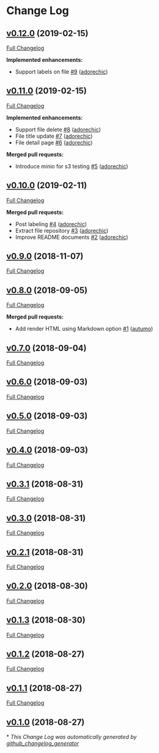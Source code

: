 # Change Log

## [v0.12.0](https://github.com/adorechic/carraway/tree/v0.12.0) (2019-02-15)
[Full Changelog](https://github.com/adorechic/carraway/compare/v0.11.0...v0.12.0)

**Implemented enhancements:**

- Support labels on file [\#9](https://github.com/adorechic/carraway/pull/9) ([adorechic](https://github.com/adorechic))

## [v0.11.0](https://github.com/adorechic/carraway/tree/v0.11.0) (2019-02-15)
[Full Changelog](https://github.com/adorechic/carraway/compare/v0.10.0...v0.11.0)

**Implemented enhancements:**

- Support file delete [\#8](https://github.com/adorechic/carraway/pull/8) ([adorechic](https://github.com/adorechic))
- File title update [\#7](https://github.com/adorechic/carraway/pull/7) ([adorechic](https://github.com/adorechic))
- File detail page [\#6](https://github.com/adorechic/carraway/pull/6) ([adorechic](https://github.com/adorechic))

**Merged pull requests:**

- Introduce minio for s3 testing [\#5](https://github.com/adorechic/carraway/pull/5) ([adorechic](https://github.com/adorechic))

## [v0.10.0](https://github.com/adorechic/carraway/tree/v0.10.0) (2019-02-11)
[Full Changelog](https://github.com/adorechic/carraway/compare/v0.9.0...v0.10.0)

**Merged pull requests:**

- Post labeling [\#4](https://github.com/adorechic/carraway/pull/4) ([adorechic](https://github.com/adorechic))
- Extract file repository [\#3](https://github.com/adorechic/carraway/pull/3) ([adorechic](https://github.com/adorechic))
- Improve README documents [\#2](https://github.com/adorechic/carraway/pull/2) ([adorechic](https://github.com/adorechic))

## [v0.9.0](https://github.com/adorechic/carraway/tree/v0.9.0) (2018-11-07)
[Full Changelog](https://github.com/adorechic/carraway/compare/v0.8.0...v0.9.0)

## [v0.8.0](https://github.com/adorechic/carraway/tree/v0.8.0) (2018-09-05)
[Full Changelog](https://github.com/adorechic/carraway/compare/v0.7.0...v0.8.0)

**Merged pull requests:**

- Add render HTML using Markdown option [\#1](https://github.com/adorechic/carraway/pull/1) ([autumo](https://github.com/autumo))

## [v0.7.0](https://github.com/adorechic/carraway/tree/v0.7.0) (2018-09-04)
[Full Changelog](https://github.com/adorechic/carraway/compare/v0.6.0...v0.7.0)

## [v0.6.0](https://github.com/adorechic/carraway/tree/v0.6.0) (2018-09-03)
[Full Changelog](https://github.com/adorechic/carraway/compare/v0.5.0...v0.6.0)

## [v0.5.0](https://github.com/adorechic/carraway/tree/v0.5.0) (2018-09-03)
[Full Changelog](https://github.com/adorechic/carraway/compare/v0.4.0...v0.5.0)

## [v0.4.0](https://github.com/adorechic/carraway/tree/v0.4.0) (2018-09-03)
[Full Changelog](https://github.com/adorechic/carraway/compare/v0.3.1...v0.4.0)

## [v0.3.1](https://github.com/adorechic/carraway/tree/v0.3.1) (2018-08-31)
[Full Changelog](https://github.com/adorechic/carraway/compare/v0.3.0...v0.3.1)

## [v0.3.0](https://github.com/adorechic/carraway/tree/v0.3.0) (2018-08-31)
[Full Changelog](https://github.com/adorechic/carraway/compare/v0.2.1...v0.3.0)

## [v0.2.1](https://github.com/adorechic/carraway/tree/v0.2.1) (2018-08-31)
[Full Changelog](https://github.com/adorechic/carraway/compare/v0.2.0...v0.2.1)

## [v0.2.0](https://github.com/adorechic/carraway/tree/v0.2.0) (2018-08-30)
[Full Changelog](https://github.com/adorechic/carraway/compare/v0.1.3...v0.2.0)

## [v0.1.3](https://github.com/adorechic/carraway/tree/v0.1.3) (2018-08-30)
[Full Changelog](https://github.com/adorechic/carraway/compare/v0.1.2...v0.1.3)

## [v0.1.2](https://github.com/adorechic/carraway/tree/v0.1.2) (2018-08-27)
[Full Changelog](https://github.com/adorechic/carraway/compare/v0.1.1...v0.1.2)

## [v0.1.1](https://github.com/adorechic/carraway/tree/v0.1.1) (2018-08-27)
[Full Changelog](https://github.com/adorechic/carraway/compare/v0.1.0...v0.1.1)

## [v0.1.0](https://github.com/adorechic/carraway/tree/v0.1.0) (2018-08-27)


\* *This Change Log was automatically generated by [github_changelog_generator](https://github.com/skywinder/Github-Changelog-Generator)*
